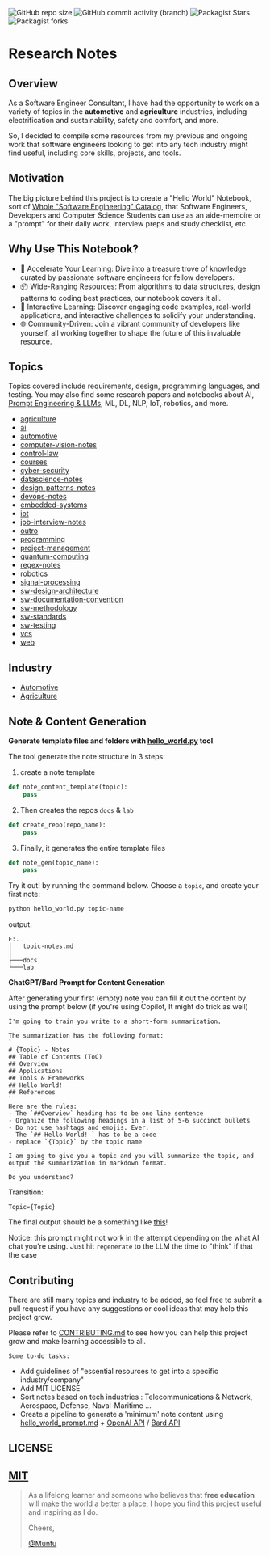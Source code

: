 ![GitHub repo size](https://img.shields.io/github/repo-size/afondiel/research-notes) ![GitHub commit activity (branch)](https://img.shields.io/github/commit-activity/t/afondiel/research-notes/master) ![Packagist Stars](https://img.shields.io/github/stars/afondiel/research-notes.svg) ![Packagist forks](https://img.shields.io/github/forks/afondiel/research-notes.svg) 

# Research Notes

## Overview

As a Software Engineer Consultant, I have had the opportunity to work on a variety of topics in the **automotive** and **agriculture** industries, including electrification and sustainability, safety and comfort, and more.

So, I decided to compile some resources from my previous and ongoing work that software engineers looking to get into any tech industry might find useful, including core skills, projects, and tools.

## Motivation

The big picture behind this project is to create a "Hello World" Notebook, sort of [Whole "Software Engineering" Catalog](https://en.wikipedia.org/wiki/Whole_Earth_Catalog), that Software Engineers, Developers and Computer Science Students can use as an aide-memoire or a "prompt" for their daily work, interview preps and study checklist, etc.

## Why Use This Notebook?

- 🚀 Accelerate Your Learning: Dive into a treasure trove of knowledge curated by passionate software engineers for fellow developers.
- 📦 Wide-Ranging Resources: From algorithms to data structures, design patterns to coding best practices, our notebook covers it all.
- 📝 Interactive Learning: Discover engaging code examples, real-world applications, and interactive challenges to solidify your understanding.
- 🌐 Community-Driven: Join a vibrant community of developers like yourself, all working together to shape the future of this invaluable resource.


## Topics 

Topics covered include requirements, design, programming languages, and testing. You may also find some research papers and notebooks about AI, [Prompt Engineering & LLMs](https://github.com/afondiel/ChatGPT-Prompt-Engineering-DeepLearningAI), ML, DL, NLP, IoT, robotics, and more.

- [agriculture](https://github.com/afondiel/research-notes/tree/master/agriculture)
- [ai](https://github.com/afondiel/research-notes/tree/master/ai)
- [automotive](https://github.com/afondiel/research-notes/tree/master/automotive)
- [computer-vision-notes](https://github.com/afondiel/research-notes/tree/master/computer-vision-notes)
- [control-law](https://github.com/afondiel/research-notes/tree/master/control-law)
- [courses](https://github.com/afondiel/research-notes/tree/master/control-law)
- [cyber-security](https://github.com/afondiel/research-notes/tree/master/courses)
- [datascience-notes](https://github.com/afondiel/research-notes/tree/master/datascience-notes)
- [design-patterns-notes](https://github.com/afondiel/research-notes/tree/master/design-patterns-notes)
- [devops-notes](https://github.com/afondiel/research-notes/tree/master/devops-notes)
- [embedded-systems](https://github.com/afondiel/research-notes/tree/master/embedded-systems)
- [iot](https://github.com/afondiel/research-notes/tree/master/iot)
- [job-interview-notes](https://github.com/afondiel/research-notes/tree/master/job-interview-notes)
- [outro](https://github.com/afondiel/research-notes/tree/master/outro)
- [programming](https://github.com/afondiel/research-notes/tree/master/programming)
- [project-management](https://github.com/afondiel/research-notes/tree/master/project-management)
- [quantum-computing](https://github.com/afondiel/research-notes/tree/master/quantum-computing)
- [regex-notes](https://github.com/afondiel/research-notes/tree/master/regex-notes)
- [robotics](https://github.com/afondiel/research-notes/tree/master/robotics)
- [signal-processing](https://github.com/afondiel/research-notes/tree/master/signal-processing)
- [sw-design-architecture](https://github.com/afondiel/research-notes/tree/master/sw-design-architecture)
- [sw-documentation-convention](https://github.com/afondiel/research-notes/tree/master/sw-documentation-convention)
- [sw-methodology](https://github.com/afondiel/research-notes/tree/master/sw-methodology)
- [sw-standards](https://github.com/afondiel/research-notes/tree/master/sw-standards)
- [sw-testing](https://github.com/afondiel/research-notes/tree/master/sw-testing)
- [vcs](https://github.com/afondiel/research-notes/tree/master/vcs)
- [web](https://github.com/afondiel/research-notes/tree/master/web)

## Industry

- [Automotive](https://github.com/afondiel/research-notes/tree/master/automotive)
- [Agriculture](https://github.com/afondiel/research-notes/tree/master/agriculture)

## Note & Content Generation

**Generate template files and folders with [hello_world.py](hello_world.py) tool**. 

The tool generate the note structure in 3 steps:

1. create a note template 

```python
def note_content_template(topic):
    pass
```
2. Then creates the repos `docs` & `lab` 

```python
def create_repo(repo_name):
    pass
```
3. Finally, it generates the entire template files

```python
def note_gen(topic_name):
    pass
```

Try it out! by running the command below. Choose a `topic`, and create your first note:

```python
python hello_world.py topic-name
```

output:

```
E:.
│   topic-notes.md
│
├───docs
└───lab
```

**ChatGPT/Bard Prompt for Content Generation**

After generating your first (empty) note you can fill it out the content by using the prompt below (if you're using Copilot, It might do trick as well)

```
I'm going to train you write to a short-form summarization.

The summarization has the following format: 
`
# {Topic} - Notes
## Table of Contents (ToC)
## Overview
## Applications
## Tools & Frameworks
## Hello World!
## References
`
Here are the rules: 
- The `##Overview` heading has to be one line sentence
- Organize the following headings in a list of 5-6 succinct bullets 
- Do not use hashtags and emojis. Ever.
- The `## Hello World! ` has to be a code
- replace `{Topic}` by the topic name 

I am going to give you a topic and you will summarize the topic, and output the summarization in markdown format.

Do you understand?

```

Transition:

```
Topic={Topic}
``` 

The final output should be a something like [this](#)!

Notice: this prompt might not work in the attempt depending on the what AI chat you're using. Just hit `regenerate` to the LLM the time to "think" if that the case

## Contributing

There are still many topics and industry to be added, so feel free to submit a pull request if you have any suggestions or cool ideas that may help this project grow.

Please refer to [CONTRIBUTING.md](./CONTRIBUTING.md) to see how you can help this project grow and make learning accessible to all.


`Some to-do tasks:`

- Add guidelines of "essential resources to get into a specific industry/company"
- Add MIT LICENSE
- Sort notes based on tech industries : Telecommunications & Network, Aerospace, Defense, Naval-Maritime ...
- Create a pipeline to generate a 'minimum' note content using [hello_world_prompt.md](./hello_world_prompt.md) + [OpenAI API](https://openai.com/blog/openai-api) / [Bard API ](https://www.googlecloudcommunity.com/gc/AI-ML/Google-Bard-API/m-p/538517#M1526)  

## LICENSE

[MIT](https://en.wikipedia.org/wiki/MIT_License)
--

>As a lifelong learner and someone who believes that **free education** will make the world a better a place, I hope you find this project useful and inspiring as I do.
>
>Cheers,
>
>[@Muntu](https://github.com/afondiel)


